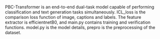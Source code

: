 PBC-Transformer is an end-to-end dual-task model capable of performing classification and text generation tasks simultaneously. ICL_loss is the comparison loss function of image, captions and labels. The feature extractor is efficientnetB0, and main.py contains training and verification functions. model.py is the model details, prepro is the preprocessing of the dataset.
